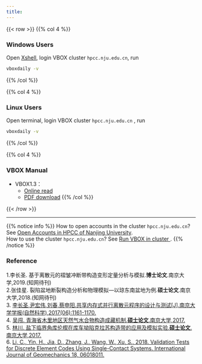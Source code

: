 ```yaml
---
title: 
---
```



{{< row >}}
{{% col 4 %}}
### Windows Users
Open [Xshell](https://www.netsarang.com), login VBOX cluster ``hpcc.nju.edu.cn``, run
```bash
vboxdaily -v
```
<!--- **xshell xftp 下载**：-->
<!--    [xshell xftp](https://www.netsarang.com)-->
<!--- **ParaView 安装包**：-->
<!--    [32位](http://mirrors.ustc.edu.cn/gmt/bin/gmt-5.4.5-win32.exe) |-->
<!--    [64位](http://mirrors.ustc.edu.cn/gmt/bin/gmt-5.4.5-win64.exe)-->
<!--- **ghostscript安装包**：-->
<!--    [32位](https://github.com/ArtifexSoftware/ghostpdl-downloads/releases/download/gs922/gs922w32.exe) |-->
<!--    [64位](https://github.com/ArtifexSoftware/ghostpdl-downloads/releases/download/gs922/gs922w64.exe)-->
<!--- **gsview安装包**：-->
<!--    [32位](http://www.ghostgum.com.au/download/gsv50w32.exe) |-->
<!--    [64位](http://www.ghostgum.com.au/download/gsv50w64.exe)-->
{{% /col %}}

{{% col 4 %}}
### Linux Users
Open terminal, login VBOX cluster ``hpcc.nju.edu.cn`` , run

```bash
vboxdaily -v
```
{{% /col %}}

{{% col 4 %}}
### VBOX Manual

- VBOX1.3：
  - [Online read](http://doc.geovbox.com)
  - [PDF download](https://doc.geovbox.com/vbox_doc.pdf)
{{% /col %}}

{{< /row >}}

---

{{% notice info %}}
How to open accounts in the cluster ``hpcc.nju.edu.cn``? See [Open Accounts in HPCC of Nanjing University](https://doc.geovbox.com/latest/hpc/).  
How to use the cluster ``hpcc.nju.edu.cn``? See [Run VBOX in cluster ](https://doc.geovbox.com/latest/use/).
{{% /notice %}}

### Reference

1.李长圣. 基于离散元的褶皱冲断带构造变形定量分析与模拟.**博士论文**.南京大学,2019.(知网待刊)  
2.张佳星. 裂陷盆地断裂构造分析和物理模拟—以琼东南盆地为例.**硕士论文**.南京大学,2018.(知网待刊)  
3. [李长圣,尹宏伟,刘春,蔡申阳.共享内存式并行离散元程序的设计与测试[J].南京大学学报(自然科学),2017(06):1161-1170.](http://t.cn/EiaL0Ad)  
4. [吴闯. 青海省木里地区天然气水合物构造成藏机制.**硕士论文**.南京大学,2017.](http://t.cn/RpLyDni)  
5. [林川. 盐下临界角库伦楔在库车坳陷克拉苏构造带的应用及模拟实验.**硕士论文**.南京大学,2017.](http://t.cn/RpLUbiW)  
6. [Li, C., Yin, H., Jia, D., Zhang, J., Wang, W., Xu, S., 2018. Validation Tests for Discrete Element Codes Using Single-Contact Systems. International Journal of Geomechanics 18, 06018011.](https://ascelibrary.org/doi/10.1061/(ASCE)GM.1943-5622.0001133)




